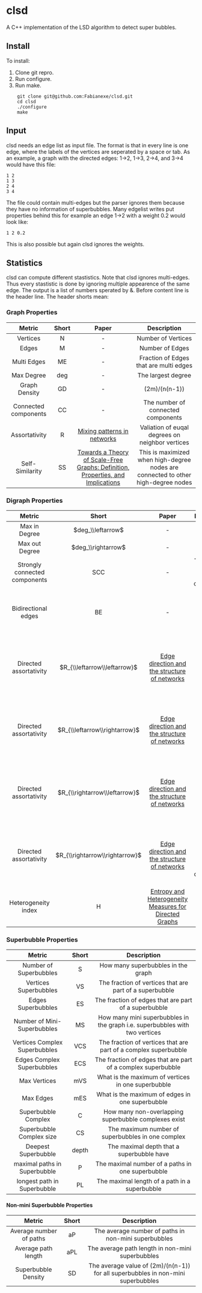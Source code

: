 # clsd
A C++ implementation of the LSD algorithm to detect super bubbles.


## Install

To install:
1. Clone git repro.
2. Run configure.
3. Run make.
```
    git clone git@github.com:Fabianexe/clsd.git
    cd clsd
    ./configure 
    make
```

## Input

clsd needs an edge list as input file.
The format is that in every line is one edge, where the labels of the vertices are seperated by a space or tab.
As an example, a graph with the directed edges: 1->2, 1->3, 2->4, and 3->4 would have this file:
```
1 2
1 3
2 4
3 4
```

The file could contain multi-edges but the parser ignores them because they have no information of superbubbles.
Many edgelist writes put properties behind this for example an edge 1->2 with a weight 0.2 would look like:
```
1 2 0.2
```
This is also possible but again clsd ignores the weights.


## Statistics

clsd can compute different stastistics.
Note that clsd ignores multi-edges. Thus every stastistic is done by ignoring multiple appearence of the same edge.
The output is a list of numbers sperated by &.
Before content line is the header line. The header shorts mean:

### Graph Properties
| Metric                      | Short       | Paper    | Description    |
|:---------------------------:|:-----------:|:--------:|:--------------:|
|Vertices                     | N           | -        | Number of Vertices  |
|Edges                        | M           | -        | Number of Edges  |
|Multi Edges                  | ME          | -        | Fraction of Edges that are multi edges |
|Max Degree                   | deg         | -        | The largest degree  |
|Graph Density                | GD          | -        | (2m)/(n(n-1))  |
|Connected components         | CC          | -        | The number of connected components|
|Assortativity                | R           | [Mixing patterns in networks](https://journals.aps.org/pre/pdf/10.1103/PhysRevE.67.026126) | Valiation of euqal degrees on neighbor vertices 
|Self-Similarity              | SS          | [Towards a Theory of Scale-Free Graphs: Definition, Properties, and Implications](https://projecteuclid.org/download/pdf_1/euclid.im/1150477667) | This is maximized when high-degree nodes are connected to other high-degree nodes


### Digraph Properties
| Metric                      | Short       | Paper    | Description    |
|:---------------------------:|:-----------:|:--------:|:--------------:|
|Max in Degree                | $deg_\\leftarrow$       | -        | The largest inDegree  |
|Max out Degree               | $deg_\\rightarrow$      | -        | The largest outDegree  |
|Strongly connected components| SCC         | -        | The number of strongly connected components|
|Bidirectional edges          | BE          | -        | Fraction of the edges that have invertet edge in Each
|Directed assortativity       | $R_{\\leftarrow\\leftarrow}$        | [Edge direction and the structure of networks](https://www.pnas.org/content/pnas/107/24/10815.full.pdf) | Valiation of euqal degrees on neighbor vertices by comparing in- to in-degree
|Directed assortativity       | $R_{\\leftarrow\\rightarrow}$      | [Edge direction and the structure of networks](https://www.pnas.org/content/pnas/107/24/10815.full.pdf) | Valiation of euqal degrees on neighbor vertices by comparing in- to out-degree
|Directed assortativity       | $R_{\\rightarrow\\leftarrow}$      | [Edge direction and the structure of networks](https://www.pnas.org/content/pnas/107/24/10815.full.pdf) | Valiation of euqal degrees on neighbor vertices by comparing out- to in-degree
|Directed assortativity       | $R_{\\rightarrow\\rightarrow}$     | [Edge direction and the structure of networks](https://www.pnas.org/content/pnas/107/24/10815.full.pdf) | Valiation of euqal degrees on neighbor vertices by comparing out- to out-degree
|Heterogeneity index          | H           | [Entropy and Heterogeneity Measures for Directed Graphs](https://link.springer.com/chapter/10.1007/978-3-642-39140-8_15) | Entropy of neighbor degrees 

### Superbubble Properties
| Metric                       | Short        | Description    |
|:----------------------------:|:------------:|:--------------:|
| Number of Superbubbles       | S            | How many superbubbles in the graph
| Vertices Superbubbles        | VS           | The fraction of vertices that are part of a superbubble
| Edges Superbubbles           | ES           | The fraction of edges that are part of a superbubble
| Number of Mini-Superbubbles  | MS           | How many mini superbubbles in the graph i.e. superbubbles with two vertices
| Vertices Complex Superbubbles| VCS          | The fraction of vertices that are part of a complex superbubble
| Edges Complex Superbubbles   | ECS          | The fraction of edges that are part of a complex superbubble
| Max Vertices                 | mVS          | What is the maximum of vertices in one superbubble
| Max Edges                    | mES          | What is the maximum of edges in one superbubble
| Superbubble Complex          | C            | How many non-overlapping superbubble complexes exist
| Superbubble Complex size     | CS           | The maximum number of superbubbles in one complex
| Deepest Superbubble          | depth        | The maximal depth that a superbubble have
| maximal paths in Superbubble | P            | The maximal number of a paths in one superbubble
| longest path in Superbubble  | PL           | The maximal length of a path in a superbubble

#### Non-mini Superbubble Properties
| Metric                      | Short        | Description    |
|:---------------------------:|:------------:|:--------------:|
| Average number of paths     | aP           | The average number of paths in non-mini superbubbles
| Average path length         | aPL          | The average path length  in non-mini superbubbles
| Superbubble Density         | SD           | The average value of (2m)/(n(n-1)) for all superbubbles  in non-mini superbubbles
